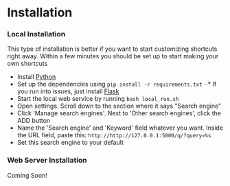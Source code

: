 # Installation

### Local Installation
This type of installation is better if you want to start customizing shortcuts right away. 
Within a few minutes you should be set up to start making your own shortcuts

* Install [Python](https://www.python.org/downloads/)
* Set up the dependencies using `pip install -r requirements.txt`
⋅⋅* If you run into issues, just install [Flask](https://flask.palletsprojects.com/en/1.1.x/) 
* Start the local web service by running `bash local_run.sh`
* Open settings. Scroll down to the section where it says "Search engine"
* Click 'Manage search engines'. Next to 'Other search engines', click the ADD button 
* Name the 'Search engine' and 'Keyword' field whatever you want. Inside the URL field, paste this: `http://http://127.0.0.1:5000/q/?query=%s`
* Set this search engine to your default

### Web Server Installation
Coming Soon!
